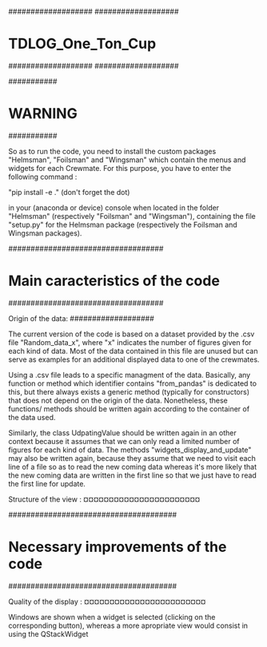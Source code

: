 ###################
###################
# TDLOG_One_Ton_Cup
###################
###################


###########
# WARNING #
###########

So as to run the code, you need to install the custom packages "Helmsman", "Foilsman" and "Wingsman" which contain the menus and widgets for each Crewmate.
For this purpose, you have to enter the following command : 

"pip install -e ."  (don't forget the dot)

in your (anaconda or device) console when located in the folder "Helmsman" (respectively "Foilsman" and "Wingsman"), containing the file "setup.py"
for the Helmsman package (respectively the Foilsman and Wingsman packages).


###################################
# Main caracteristics of the code #
###################################

Origin of the data:
###################

The current version of the code is based on a dataset provided by the .csv file "Random_data_x", where "x" indicates the number of figures given 
for each kind of data. Most of the data contained in this file are unused but can serve as examples for an additional displayed data to one of the crewmates.

Using a .csv file leads to a specific managment of the data. Basically, any function or method which identifier contains "from_pandas" is dedicated 
to this, but there always exists a generic method (typically for constructors) that does not depend on the origin of the data. Nonetheless, these functions/
methods should be written again according to the container of the data used.

Similarly, the class UdpatingValue should be written again in an other context because it assumes that we can only read a limited number of figures for each kind of data.
The methods "widgets_display_and_update" may also be written again, because they assume that we need to visit each line of a file so as to read the new coming data
whereas it's more likely that the new coming data are written in the first line so that we just have to read the first line for update. 


Structure of the view :
¤¤¤¤¤¤¤¤¤¤¤¤¤¤¤¤¤¤¤¤¤¤¤







######################################
# Necessary improvements of the code #
######################################


Quality of the display :
¤¤¤¤¤¤¤¤¤¤¤¤¤¤¤¤¤¤¤¤¤¤¤¤

Windows are shown when a widget is selected (clicking on the corresponding button), whereas a more apropriate view would consist in using the QStackWidget


